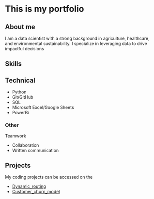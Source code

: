 # This is my portfolio

## About me
I am  a data scientist with a strong background in agriculture, healthcare, and environmental sustainability. I specialize in leveraging data to drive impactful decisions
## Skills
## Technical
* Python
* Git/GitHub
* SQL
* Microsoft Excel/Google Sheets
* PowerBi
### Other 
Teamwork
* Collaboration
* Written communication
## Projects
My coding projects can be accessed on the
* [Dynamic_routing](https://github.com/violetwanjiru/Violet_Wanjiru/blob/main/projects/Project_1/Dynamic_routing.ipynb)
* [Customer_churn_model](https://github.com/violetwanjiru/Violet_Wanjiru/blob/main/projects/Project_2/customer_churn_model.ipynb)
